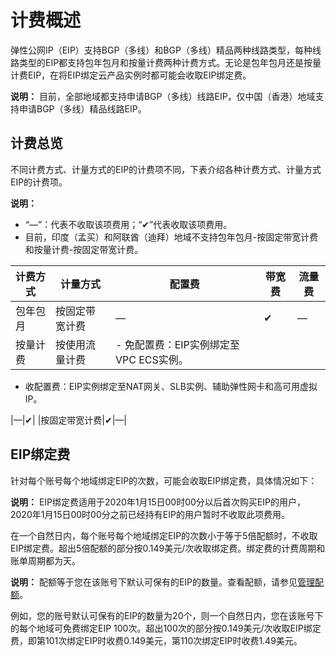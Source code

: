 # 计费概述

弹性公网IP（EIP）支持BGP（多线）和BGP（多线）精品两种线路类型，每种线路类型的EIP都支持包年包月和按量计费两种计费方式。无论是包年包月还是按量计费EIP，在将EIP绑定云产品实例时都可能会收取EIP绑定费。

**说明：** 目前，全部地域都支持申请BGP（多线）线路EIP，仅中国（香港）地域支持申请BGP（多线）精品线路EIP。

## 计费总览

不同计费方式、计量方式的EIP的计费项不同，下表介绍各种计费方式、计量方式EIP的计费项。

**说明：**

-   “—”：代表不收取该项费用；“✔”代表收取该项费用。
-   目前，印度（孟买）和阿联酋（迪拜）地域不支持包年包月-按固定带宽计费和按量计费-按固定带宽计费。

|计费方式|计量方式|配置费|带宽费|流量费|
|----|----|---|---|---|
|包年包月|按固定带宽计费|—|✔|—|
|按量计费|按使用流量计费|-   免配置费：EIP实例绑定至VPC ECS实例。
-   收配置费：EIP实例绑定至NAT网关、SLB实例、辅助弹性网卡和高可用虚拟IP。

|—|✔|
|按固定带宽计费|✔|—|

## EIP绑定费

针对每个账号每个地域绑定EIP的次数，可能会收取EIP绑定费，具体情况如下：

**说明：** EIP绑定费适用于2020年1月15日00时00分以后首次购买EIP的用户，2020年1月15日00时00分之前已经持有EIP的用户暂时不收取此项费用。

在一个自然日内，每个账号每个地域绑定EIP的次数小于等于5倍配额时，不收取EIP绑定费。超出5倍配额的部分按0.149美元/次收取绑定费。绑定费的计费周期和账单周期都为天。

**说明：** 配额等于您在该账号下默认可保有的EIP的数量。查看配额，请参见[管理配额](/intl.zh-CN/用户指南/管理配额.md)。

例如，您的账号默认可保有的EIP的数量为20个，则一个自然日内，您在该账号下的每个地域可免费绑定EIP 100次。超出100次的部分按0.149美元/次收取EIP绑定费，即第101次绑定EIP时收费0.149美元，第110次绑定EIP时收费1.49美元。

